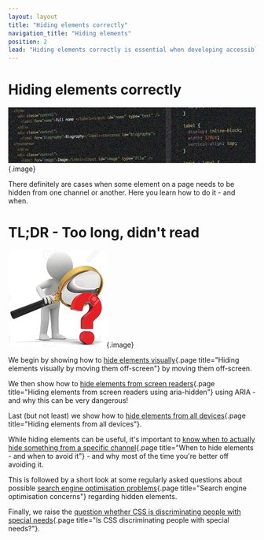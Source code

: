 ```yaml
---
layout: layout
title: "Hiding elements correctly"
navigation_title: "Hiding elements"
position: 2
lead: "Hiding elements correctly is essential when developing accessible websites: sometimes you want to show stuff to one audience, but not to another. Much is possible, but there are some pitfalls!"
---
```


# Hiding elements correctly

![](_media/1510782147886.png){.image}

There definitely are cases when some element on a page needs to be hidden from one channel or another. Here you learn how to do it - and when.

# TL;DR - Too long, didn't read

![](_media/1510822448018.png){.image}

We begin by showing how to [hide elements visually](/part--examples-of-accessibility-patterns---introduction/hiding-elements-correctly/hiding-elements-visually-by-moving-them-off-screen){.page title="Hiding elements visually by moving them off-screen"} by moving them off-screen.

We then show how to [hide elements from screen readers](/part--examples-of-accessibility-patterns---introduction/hiding-elements-correctly/hiding-elements-from-screen-readers-using-aria-hidden){.page title="Hiding elements from screen readers using aria-hidden"} using ARIA - and why this can be very dangerous!

Last (but not least) we show how to [hide elements from all devices](/part--examples-of-accessibility-patterns---introduction/hiding-elements-correctly/hiding-elements-from-all-devices){.page title="Hiding elements from all devices"}.

While hiding elements can be useful, it's important to [know when to actually hide something from a specific channel](/part--examples-of-accessibility-patterns---introduction/hiding-elements-correctly/when-to-hide-elements---and-when-to-avoid-it){.page title="When to hide elements - and when to avoid it"} - and why most of the time you're better off avoiding it.

This is followed by a short look at some regularly asked questions about possible [search engine optimisation problems](/part--examples-of-accessibility-patterns---introduction/hiding-elements-correctly/search-engine-optimisation-concerns){.page title="Search engine optimisation concerns"} regarding hidden elements.

Finally, we raise the [question whether CSS is discriminating people with special needs](/part--examples-of-accessibility-patterns---introduction/hiding-elements-correctly/is-css-discriminating-people-with-special-needs){.page title="Is CSS discriminating people with special needs?"}.